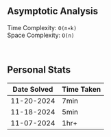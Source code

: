 ## Asymptotic Analysis  
Time Complexity: `O(n∗k)`  
Space Complexity: `O(n)`  

&nbsp;  

## Personal Stats
| Date Solved | Time Taken |
| ----------- | ---------- |
| 11-20-2024  | 7min |  
| 11-18-2024  | 5min |  
| 11-07-2024  | 1hr+ |  
